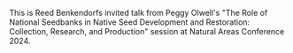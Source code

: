 This is Reed Benkendorfs invited talk from Peggy Olwell's "The Role of National Seedbanks in Native Seed Development and Restoration: Collection, Research, and Production" session at Natural Areas Conference 2024. 

